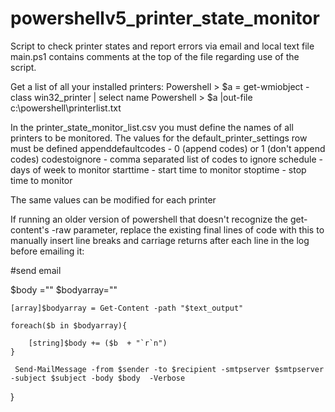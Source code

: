 # powershellv5_printer_state_monitor
Script to check printer states and report errors via email and local text file
main.ps1 contains comments at the top of the file regarding use of the script.

Get a list of all your installed printers:
Powershell > $a = get-wmiobject -class win32_printer | select name
Powershell > $a |out-file c:\powershell\printerlist.txt

In the printer_state_monitor_list.csv you must define the names of all printers to be monitored. 
The values for the default_printer_settings row must be defined
appenddefaultcodes - 0 (append codes) or 1 (don't append codes)
codestoignore - comma separated list of codes to ignore
schedule - days of week to monitor
starttime - start time to monitor
stoptime - stop time to monitor

The same values can be modified for each printer

If running an older version of powershell that doesn't recognize the get-content's -raw parameter, replace the existing final lines of code with this to manually insert line breaks and carriage returns after each line in the log before emailing it: 

    
 #send email 
    
   $body =""
   $bodyarray=""
   
    [array]$bodyarray = Get-Content -path "$text_output"
    
    foreach($b in $bodyarray){
        
        [string]$body += ($b  + "`r`n")
    }
   
     Send-MailMessage -from $sender -to $recipient -smtpserver $smtpserver -subject $subject -body $body  -Verbose

}

